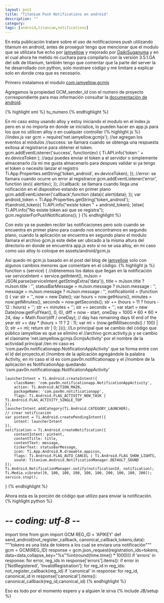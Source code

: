 ```yaml
---
layout: post
title: "Titanium Push Notifications en android"
description: ""
category: 
tags: [android,titanium,notifications]
---
```

En esta publicación tratare sobre el uso de notificaciones push utilizando titanium en android, antes de proseguir tengo que mencionar
que el modulo que se utilizara fue echo por [iamyellow](https://github.com/iamyellow) y mejorado por [DaikiSuganuma](https://github.com/DaikiSuganuma) 
y en el cual ahora he metido mi cuchara para compilarlo
con la versión 3.5.1.GA del sdk de titanium, también tengo que comentar que la parte del server la he desarrollado con python, solo mostrare
código y me limitare a explicar solo en donde crea que es necesario.

Primero instalamos el modulo [com.iamyellow.gcmjs](https://github.com/pav0n/gcm.js/blob/master/dist/net.iamyellow.gcmjs-android-0.6.zip?raw=true)

Agregamos la propiedad   GCM_sender_id con el numero de proyecto correspondiente para mas información consultar la [documentación de android](http://developer.android.com/google/gcm/gs.html).

{% highlight xml %}
<property name="GCM_sender_id" type="string">tu_numero</property>
{% endhighlight %}

En mi caso estoy usando alloy y estoy iniciando el modulo en el index.js pero en si no importa en donde se inicialice, lo pueden hacer 
en app.js para los que no utilicen alloy o en cualquier controller
{% highlight js %}
//index.js
var gcm = require('net.iamyellow.gcmjs');
//se agregan los eventos al módulos 
//success: se llamara cuando se obtenga una respuesta exitosa al registrarce para obtener el token.
gcm.addEventListener('success', function(ev) {
	Ti.API.info('token ' + ev.deviceToken );
	//aquí puedes enviar el token a el servidor o simplemente almacenarlo
	//a mi me gusta almacenarlo para despues validar si ya tengo el token o necesito lanzar el registro
	Ti.App.Properties.setString('token_android', ev.deviceToken); 
});
//error: se llamara cuando ocurre un error al registrarce
gcm.addEventListener('error', function (ev){
	alert(ev);
});
//callback: se llamara cuando llega una noficación en el dispositivo estando en primer plano
gcm.addEventListener('callback',function (data){
	alert(data);
});
var android_token = Ti.App.Properties.getString('token_android');
if(android_token){
	Ti.API.info("existe token " +  android_token);
}else{
	Ti.API.info("No existe token asi que se registra");
	gcm.registerForPushNotifications();	
}
{% endhighlight %}

Con esto ya se pueden recibir las notificaciones pero solo cuando se encuentra en primer plano para cuando nos encontramos en segundo
plano, cuando la aplicación se encuentra en segundo plano el modulo llamara el archivo gcm.js este debe ser ubicado a la misma altura del
directorio en donde se encuentra app.js esto si no se usa alloy, en mi caso como uso alloy lo coloque en assets/android/gcm.js 

Así quedo mi gcm.js basado en el post del blog de [iamyellow](http://iamyellow.net/post/40100981563/gcm-appcelerator-titanium-module) solo con
algunos cambios menores que comentare en el código.
{% highlight js %}
function s (service) {
	//obtenemos los datos que llegan en la notificación
	var serviceIntent = service.getIntent(),
	mJson = JSON.parse(serviceIntent.getStringExtra('data')),
	title = mJson.title ? mJson.title : '',
	statusBarMessage = mJson.message ? mJson.message : '',
	message = mJson.message ? mJson.message : '',
	notificationId = (function () {
		var str = '',
		now = new Date();
		var hours = now.getHours(),
		minutes = now.getMinutes(),
		seconds = now.getSeconds();
		str += (hours > 11 ? hours - 12 : hours) + '';
		str += minutes + '';
		str += seconds + '';
		var start = new Date(now.getFullYear(), 0, 0),
		diff = now - start,
		oneDay = 1000 * 60 * 60 * 24,
		day = Math.floor(diff / oneDay); // day has remaining days til end of the year
		str += day * (hours > 11 ? 2 : 1);
		var ml = (now.getMilliseconds() / 100) | 0;
		str += ml;
		return str | 0;
	})();
	//Lo principal  que se cambio del código que público iamyellow es que se elimino el
	//archivo gcm.activity.js y se cambio el clasname 'net.iamyellow.gcmjs.GcmjsActivity' por el nombre de la actividad principal
	//en mi caso es 'com.pav0n.notificationapp.NotificationAppActivity' que se forma entre con el id del proyecto,el
	//nombre de la aplicación agregándole la palabra Activity, en mi caso el id es com.pav0n.notificationapp y el 
	//nombre de la aplicación es NotificationApp  quedando 'com.pav0n.notificationapp.NotificationAppActivity'

	launcherIntent = Ti.Android.createIntent({
		className: 'com.pav0n.notificationapp.NotificationAppActivity',
		action: Ti.Android.ACTION_MAIN,
		packageName: 'com.pav0n.notificationapp',
		flags: Ti.Android.FLAG_ACTIVITY_NEW_TASK | Ti.Android.FLAG_ACTIVITY_SINGLE_TOP
	});
	launcherIntent.addCategory(Ti.Android.CATEGORY_LAUNCHER);
	// crear notificación
	var pintent = Ti.Android.createPendingIntent({
		intent: launcherIntent
	}),
	notification = Ti.Android.createNotification({
		contentIntent: pintent,
		contentTitle: title,
		contentText: message,
		tickerText: statusBarMessage,
		icon: Ti.App.Android.R.drawable.appicon,
		flags: Ti.Android.FLAG_AUTO_CANCEL | Ti.Android.FLAG_SHOW_LIGHTS,
		sound: Titanium.Android.NotificationManager.DEFAULT_SOUND
	});
	Ti.Android.NotificationManager.notify(notificationId, notification);
	Ti.Media.vibrate([0, 100, 100, 200, 100, 100, 200, 100, 100, 200]);
	service.stop();
}
{% endhighlight %}

Ahora esta es la porción de código que utilizo para enviar la notificación.
{% highlight python %}
# -*- coding: utf-8 -*-
import time
from gcm import GCM
REG_ID = 'APIKEY'
def send_android(not_register_callback, canonical_callback,tokens,data):
	"""tokens es una lista de tokens a los cual se enviara una notificación"""
    gcm = GCM(REG_ID)
    response = gcm.json_request(registration_ids=tokens,
                                data=data,collapse_key="%s"%int(round(time.time() * 1000)))
    if 'errors' in response:
        for error, reg_ids in response['errors'].items():
            if error in ['NotRegistered', 'InvalidRegistration']:
                for reg_id in reg_ids:
                    not_register_callback(reg_id)
    if 'canonical' in response:
        for reg_id, canonical_id in response['canonical'].items():
            canonical_callback(reg_id,canonical_id)
{% endhighlight %}

Eso es todo por el momento espero y a alguien le sirva
{% include JB/setup %}
